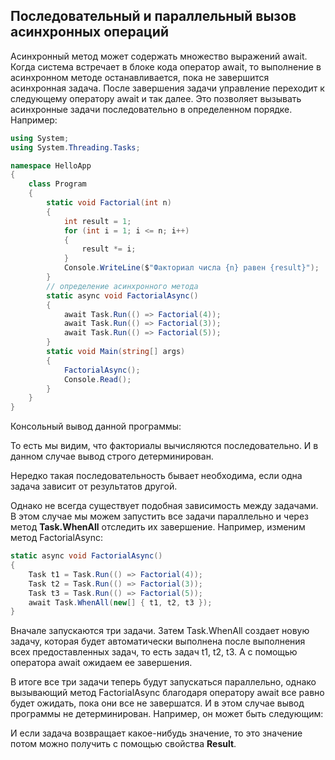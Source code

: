 ## Последовательный и параллельный вызов асинхронных операций

Асинхронный метод может содержать множество выражений await. Когда система встречает в блоке 
кода оператор await, то выполнение в асинхронном методе останавливается, пока не завершится асинхронная задача. 
После завершения задачи управление переходит к следующему оператору await и так далее. Это позволяет вызывать асинхронные 
задачи последовательно в определенном порядке. Например:

```cs
using System;
using System.Threading.Tasks;

namespace HelloApp
{
    class Program
    {
        static void Factorial(int n)
        {
            int result = 1;
            for (int i = 1; i <= n; i++)
            {
                result *= i;
            }
            Console.WriteLine($"Факториал числа {n} равен {result}");
        }
        // определение асинхронного метода
        static async void FactorialAsync()
        {
            await Task.Run(() => Factorial(4));
            await Task.Run(() => Factorial(3));
            await Task.Run(() => Factorial(5));
        }
        static void Main(string[] args)
        {
            FactorialAsync();
            Console.Read();
        }
    }
}
```

Консольный вывод данной программы:

То есть мы видим, что факториалы вычисляются последовательно. И в данном случае вывод строго детерминирован.

Нередко такая последовательность бывает необходима, если одна задача зависит от результатов другой.

Однако не всегда существует подобная зависимость между задачами. В этом случае мы можем запустить все задачи параллельно и через метод **Task.WhenAll** 
отследить их завершение. Например, изменим метод FactorialAsync:

```cs
static async void FactorialAsync()
{
    Task t1 = Task.Run(() => Factorial(4));
    Task t2 = Task.Run(() => Factorial(3));
    Task t3 = Task.Run(() => Factorial(5));
    await Task.WhenAll(new[] { t1, t2, t3 });
}
```

Вначале запускаются три задачи. Затем Task.WhenAll создает новую задачу, которая будет автоматически выполнена после выполнения всех предоставленных задач, то есть задач t1, t2, t3. 
А с помощью оператора await ожидаем ее завершения.

В итоге все три задачи теперь будут запускаться параллельно, однако вызывающий метод FactorialAsync благодаря оператору await все равно будет ожидать, 
пока они все не завершатся. И в этом случае вывод программы не детерминирован. Например, он может быть следующим:

И если задача возвращает какое-нибудь значение, то это значение потом можно получить с помощью свойства **Result**.

